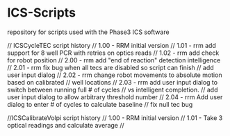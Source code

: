 # ICS-Scripts
repository for scripts used with the Phase3 ICS software

// ICSCycleTEC script history
// 1.00 - RRM initial version
// 1.01 - rrm add support for 8 well PCR with retries on optics reads
// 1.02 - rrm add check for robot position
// 2.00 - rrm add "end of reaction" detection intelligence
// 2.01 - rrm fix bug when all tecs are disabled so script can finish
//        add user input dialog
// 2.02 - rrm change robot movements to absolute motion based on calibrated
//        well locations
// 2.03 - rrm add user input dialog to switch between running full # of cycles
//        vs intelligent completion.
//        add user input dialog to allow arbitrary threshold number
// 2.04 - rrm Add user dialog to enter # of cycles to calculate baseline
//        fix null tec bug

//ICSCalibrateVolpi script history
// 1.00 - RRM initial version
// 1.01 - Take 3 optical readings and calculate average
//
